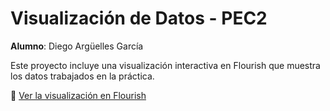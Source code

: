 # Visualización de Datos - PEC2

**Alumno**: Diego Argüelles García

Este proyecto incluye una visualización interactiva en Flourish que muestra los datos trabajados en la práctica.

🔗 [Ver la visualización en Flourish](https://public.flourish.studio/visualisation/20277579/)
